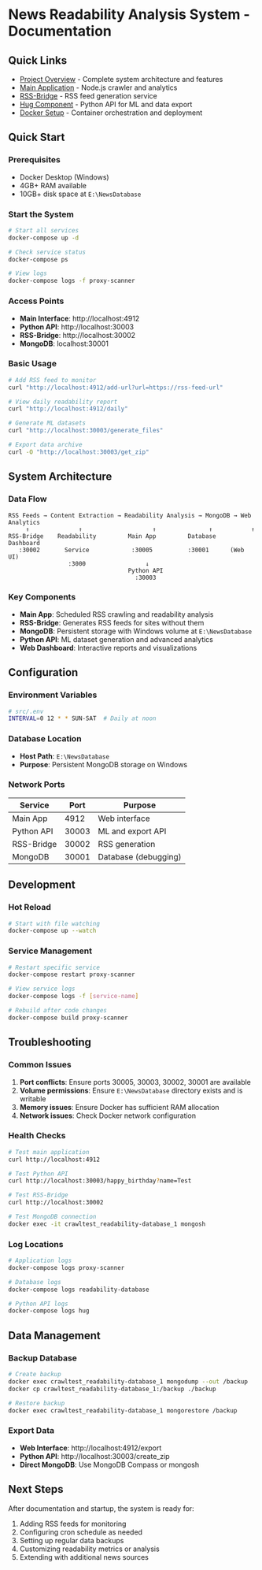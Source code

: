 # News Readability Analysis System - Documentation

## Quick Links
- [Project Overview](ProjectOverview.md) - Complete system architecture and features
- [Main Application](MainApplication.md) - Node.js crawler and analytics
- [RSS-Bridge](RSSBridge.md) - RSS feed generation service  
- [Hug Component](HugComponent.md) - Python API for ML and data export
- [Docker Setup](DockerSetup.md) - Container orchestration and deployment

## Quick Start

### Prerequisites
- Docker Desktop (Windows)
- 4GB+ RAM available
- 10GB+ disk space at `E:\NewsDatabase`

### Start the System
```bash
# Start all services
docker-compose up -d

# Check service status
docker-compose ps

# View logs
docker-compose logs -f proxy-scanner
```

### Access Points
- **Main Interface**: http://localhost:4912
- **Python API**: http://localhost:30003  
- **RSS-Bridge**: http://localhost:30002
- **MongoDB**: localhost:30001

### Basic Usage
```bash
# Add RSS feed to monitor
curl "http://localhost:4912/add-url?url=https://rss-feed-url"

# View daily readability report
curl "http://localhost:4912/daily"

# Generate ML datasets
curl "http://localhost:30003/generate_files"

# Export data archive
curl -O "http://localhost:30003/get_zip"
```

## System Architecture

### Data Flow
```
RSS Feeds → Content Extraction → Readability Analysis → MongoDB → Web Analytics
     ↑              ↑                    ↑               ↑           ↑
RSS-Bridge    Readability         Main App         Database    Dashboard
   :30002       Service            :30005          :30001      (Web UI)
                 :3000                 ↓
                                  Python API
                                    :30003
```

### Key Components
- **Main App**: Scheduled RSS crawling and readability analysis
- **RSS-Bridge**: Generates RSS feeds for sites without them
- **MongoDB**: Persistent storage with Windows volume at `E:\NewsDatabase`
- **Python API**: ML dataset generation and advanced analytics
- **Web Dashboard**: Interactive reports and visualizations

## Configuration

### Environment Variables
```bash
# src/.env
INTERVAL=0 12 * * SUN-SAT  # Daily at noon
```

### Database Location
- **Host Path**: `E:\NewsDatabase`
- **Purpose**: Persistent MongoDB storage on Windows

### Network Ports
| Service | Port | Purpose |
|---------|------|---------|
| Main App | 4912 | Web interface |
| Python API | 30003 | ML and export API |
| RSS-Bridge | 30002 | RSS generation |
| MongoDB | 30001 | Database (debugging) |

## Development

### Hot Reload
```bash
# Start with file watching
docker-compose up --watch
```

### Service Management
```bash
# Restart specific service
docker-compose restart proxy-scanner

# View service logs
docker-compose logs -f [service-name]

# Rebuild after code changes
docker-compose build proxy-scanner
```

## Troubleshooting

### Common Issues
1. **Port conflicts**: Ensure ports 30005, 30003, 30002, 30001 are available
2. **Volume permissions**: Ensure `E:\NewsDatabase` directory exists and is writable
3. **Memory issues**: Ensure Docker has sufficient RAM allocation
4. **Network issues**: Check Docker network configuration

### Health Checks
```bash
# Test main application
curl http://localhost:4912

# Test Python API
curl http://localhost:30003/happy_birthday?name=Test

# Test RSS-Bridge
curl http://localhost:30002

# Test MongoDB connection
docker exec -it crawltest_readability-database_1 mongosh
```

### Log Locations
```bash
# Application logs
docker-compose logs proxy-scanner

# Database logs
docker-compose logs readability-database

# Python API logs
docker-compose logs hug
```

## Data Management

### Backup Database
```bash
# Create backup
docker exec crawltest_readability-database_1 mongodump --out /backup
docker cp crawltest_readability-database_1:/backup ./backup

# Restore backup
docker exec crawltest_readability-database_1 mongorestore /backup
```

### Export Data
- **Web Interface**: http://localhost:4912/export
- **Python API**: http://localhost:30003/create_zip
- **Direct MongoDB**: Use MongoDB Compass or mongosh

## Next Steps
After documentation and startup, the system is ready for:
1. Adding RSS feeds for monitoring
2. Configuring cron schedule as needed  
3. Setting up regular data backups
4. Customizing readability metrics or analysis
5. Extending with additional news sources
